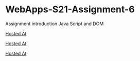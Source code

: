 # WebApps-S21-Assignment-6
Assignment introduction Java Script and DOM


[Hosted At](https://44-563-web-apps-s21.github.io/webapps-s21-assignment-6-saikumarm007/pass.html)<br>


[Hosted At](https://44-563-web-apps-s21.github.io/webapps-s21-assignment-6-saikumarm007/arithmetic.html)<br>


[Hosted At](https://44-563-web-apps-s21.github.io/webapps-s21-assignment-6-saikumarm007/car.html)<br>
